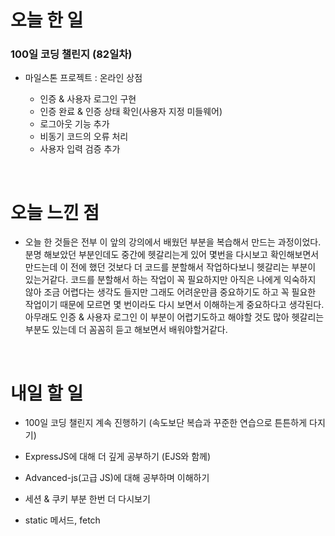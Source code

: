 # 오늘 한 일

### 100일 코딩 챌린지 (82일차)

- 마일스톤 프로젝트 : 온라인 상점

  - 인증 & 사용자 로그인 구현
  - 인증 완료 & 인증 상태 확인(사용자 지정 미들웨어)
  - 로그아웃 기능 추가
  - 비동기 코드의 오류 처리
  - 사용자 입력 검증 추가

<br />

# 오늘 느낀 점

- 오늘 한 것들은 전부 이 앞의 강의에서 배웠던 부분을 복습해서 만드는 과정이었다. 분명 해보았던 부분인데도 중간에 헷갈리는게 있어 몇번을 다시보고 확인해보면서 만드는데 이 전에 했던 것보다 더 코드를 분할해서 작업하다보니 헷갈리는 부분이 있는거같다. 코드를 분할해서 하는 작업이 꼭 필요하지만 아직은 나에게 익숙하지 않아 조금 어렵다는 생각도 들지만 그래도 어려운만큼 중요하기도 하고 꼭 필요한 작업이기 때문에 모르면 몇 번이라도 다시 보면서 이해하는게 중요하다고 생각된다. 아무래도 인증 & 사용자 로그인 이 부분이 어렵기도하고 해야할 것도 많아 헷갈리는 부분도 있는데 더 꼼꼼히 듣고 해보면서 배워야할거같다.

<br />

# 내일 할 일

- 100일 코딩 챌린지 계속 진행하기 (속도보단 복습과 꾸준한 연습으로 튼튼하게 다지기)

- ExpressJS에 대해 더 깊게 공부하기 (EJS와 함께)

- Advanced-js(고급 JS)에 대해 공부하며 이해하기

- 세션 & 쿠키 부분 한번 더 다시보기

- static 메서드, fetch
